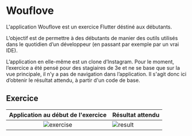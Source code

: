 # Wouflove

L'application Wouflove est un exercice Flutter déstiné aux débutants.

L’objectif est de permettre à des débutants de manier des outils utilisés dans le quotidien d’un développeur (en passant par exemple par un vrai IDE).

L’application en elle-même est un clone d’Instagram. Pour le moment, l’exercice a été pensé pour des stagiaires de 3e et ne se base que sur la vue principale, il n’y a pas de navigation dans l’application. Il s'agit donc ici d’obtenir le résultat attendu, à partir d'un code de base.

## Exercice

|  Application au début de l'exercice | Résultat attendu |
|:-:|---|
| ![exercise](https://user-images.githubusercontent.com/37483908/209345277-7e2e9981-3055-4db8-8fd0-9405e69fe3f1.gif)|  ![result](https://user-images.githubusercontent.com/37483908/209345287-538e1eeb-27f2-4bc4-b100-161ad44e9a05.gif)|

